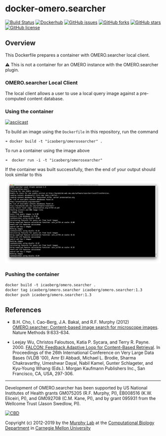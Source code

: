 # docker-omero.searcher

[![Build Status](https://travis-ci.org/icaoberg/docker-omero.searcher.svg?branch=master)](https://travis-ci.org/icaoberg/docker-omero.searcher)
[![Dockerhub](https://img.shields.io/docker/automated/icaoberg/omero.searcher.svg)](https://cloud.docker.com/u/icaoberg/repository/docker/icaoberg/omero.searcher)
[![GitHub issues](https://img.shields.io/github/issues/icaoberg/docker-omero.searcher.svg)](https://github.com/icaoberg/docker-omero.searcher/issues)
[![GitHub forks](https://img.shields.io/github/forks/icaoberg/docker-omero.searcher.svg)](https://github.com/icaoberg/docker-omero.searcher/network)
[![GitHub stars](https://img.shields.io/github/stars/icaoberg/docker-omero.searcher.svg)](https://github.com/icaoberg/docker-omero.searcher/stargazers)
[![GitHub license](https://img.shields.io/badge/license-GPLv3-blue.svg)](https://raw.githubusercontent.com/icaoberg/docker-omero.searcher/master/LICENSE)

## Overview

This Dockerfile prepares a container with OMERO.searcher local client. 

:warning: This is not a container for an OMERO instance with the OMERO.searcher plugin.

### OMERO.searcher Local Client

The local client allows a user to use a local query image against a pre-computed content database.

### Using the container

[![asciicast](https://asciinema.org/a/216275.svg)](https://asciinema.org/a/216275)

To build an image using the `Dockerfile` in this repository, run the command

```
➜ docker build -t "icaoberg/omerosearcher" .
```

To run a container using the image above

```
➜  docker run -i -t "icaoberg/omerosearcher"
```

If the container was built successfully, then the end of your output should look similar to this

![OMERO.searcher local client](/images/local.png)

### Pushing the container

```
docker build -t icaoberg/omero.searcher .
docker tag icaoberg/omero.searcher icaoberg/omero.searcher:1.3
docker push icaoberg/omero.searcher:1.3
```

## References

* B.H. Cho, I. Cao-Berg, J.A. Bakal, and R.F. Murphy (2012) [OMERO.searcher: Content-based image search for microscope images](https://www.nature.com/articles/nmeth.2086). Nature Methods 9:633-634.

* Leejay Wu, Christos Faloutsos, Katia P. Sycara, and Terry R. Payne. 2000. [FALCON: Feedback Adaptive Loop for Content-Based Retrieval](http://www.cs.cmu.edu/~christos/PUBLICATIONS/vldb2k-falcon.pdf). In Proceedings of the 26th International Conference on Very Large Data Bases (VLDB '00), Amr El Abbadi, Michael L. Brodie, Sharma Chakravarthy, Umeshwar Dayal, Nabil Kamel, Gunter Schlageter, and Kyu-Young Whang (Eds.). Morgan Kaufmann Publishers Inc., San Francisco, CA, USA, 297-306.

---
Development of OMERO.searcher has been supported by US National Institutes of Health grants GM075205 (R.F. Murphy, PI), EB008516 (K.W. Eliceiri, PI), and GM092708 (C.M. Kane, PI), and by grant 095931 from the Wellcome Trust (Jason Swedlow, PI).

[![CBD](http://www.cbd.cmu.edu/wp-content/uploads/2017/07/wordpress-default.png)](http://www.cbd.cmu.edu)

Copyright (c) 2012-2019 by the [Murphy Lab](http://murphylab.web.cmu.edu) at the [Computational Biology Department](http://www.cbd.cmu.edu) in [Carnegie Mellon University](http://www.cmu.edu)
